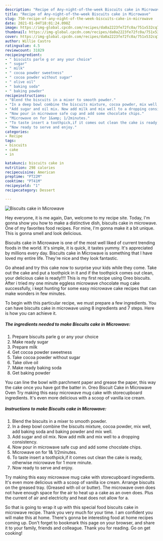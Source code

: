 ```yaml
---
description: "Recipe of Any-night-of-the-week Biscuits cake in Microwave"
title: "Recipe of Any-night-of-the-week Biscuits cake in Microwave"
slug: 750-recipe-of-any-night-of-the-week-biscuits-cake-in-microwave
date: 2021-01-04T18:01:24.098Z
image: https://img-global.cpcdn.com/recipes/da0a2223fe72fc0a/751x532cq70/biscuits-cake-in-microwave-recipe-main-photo.jpg
thumbnail: https://img-global.cpcdn.com/recipes/da0a2223fe72fc0a/751x532cq70/biscuits-cake-in-microwave-recipe-main-photo.jpg
cover: https://img-global.cpcdn.com/recipes/da0a2223fe72fc0a/751x532cq70/biscuits-cake-in-microwave-recipe-main-photo.jpg
author: Willie Castro
ratingvalue: 4.5
reviewcount: 31829
recipeingredient:
- " biscuits parle g or any your choice"
- " sugar"
- " milk"
- " cocoa powder sweetness"
- " cocoa powder without sugar"
- " olive oil"
- " baking soda"
- " baking powder"
recipeinstructions:
- "Blend the biscuits in a mixer to smooth powder."
- "In a deep bowl combine the biscuits mixture, cocoa powder, mix well, add baking soda and baking powder and mix well."
- "Add sugar and oil mix. Now add milk and mix well to a dropping consistency."
- "Now pour in microwave safe cup and add some chocolate chips."
- "Microwave on for 1&amp; 1/2minutes."
- "To taste insert a toothpick,if it comes out clean the cake is ready, otherwise microwave for 1 more minute."
- "Now ready to serve and enjoy."
categories:
- Recipe
tags:
- biscuits
- cake
- in

katakunci: biscuits cake in 
nutrition: 298 calories
recipecuisine: American
preptime: "PT22M"
cooktime: "PT41M"
recipeyield: "1"
recipecategory: Dessert

---
```



![Biscuits cake in Microwave](https://img-global.cpcdn.com/recipes/da0a2223fe72fc0a/751x532cq70/biscuits-cake-in-microwave-recipe-main-photo.jpg)

Hey everyone, it is me again, Dan, welcome to my recipe site. Today, I'm gonna show you how to make a distinctive dish, biscuits cake in microwave. One of my favorites food recipes. For mine, I'm gonna make it a bit unique. This is gonna smell and look delicious.

Biscuits cake in Microwave is one of the most well liked of current trending foods in the world. It's simple, it is quick, it tastes yummy. It's appreciated by millions every day. Biscuits cake in Microwave is something that I have loved my entire life. They're nice and they look fantastic.

Go ahead and try this cake now to surprise your kids while they come. Take out the cake and put a toothpick in it and if the toothpick comes out clean, your delicious cake is ready!!!! This is my first recipe using Oreo biscuits. After i tried my one minute eggless microwave chocolate mug cake successfully, i kept hunting for some easy microwave cake recipes that can make wonders in few minutes.


To begin with this particular recipe, we must prepare a few ingredients. You can have biscuits cake in microwave using 8 ingredients and 7 steps. Here is how you can achieve it.

<!--inarticleads1-->

##### The ingredients needed to make Biscuits cake in Microwave:

1. Prepare  biscuits parle g or any your choice
1. Make ready  sugar
1. Prepare  milk
1. Get  cocoa powder sweetness
1. Take  cocoa powder without sugar
1. Take  olive oil
1. Make ready  baking soda
1. Get  baking powder


You can line the bowl with parchment paper and grease the paper, this way the cake once you have got the batter in. Oreo Biscuit Cake in Microwave Oven Try making this easy microwave mug cake with storecupboard ingredients. It&#39;s even more delicious with a scoop of vanilla ice cream. 

<!--inarticleads2-->

##### Instructions to make Biscuits cake in Microwave:

1. Blend the biscuits in a mixer to smooth powder.
1. In a deep bowl combine the biscuits mixture, cocoa powder, mix well, add baking soda and baking powder and mix well.
1. Add sugar and oil mix. Now add milk and mix well to a dropping consistency.
1. Now pour in microwave safe cup and add some chocolate chips.
1. Microwave on for 1&amp; 1/2minutes.
1. To taste insert a toothpick,if it comes out clean the cake is ready, otherwise microwave for 1 more minute.
1. Now ready to serve and enjoy.


Try making this easy microwave mug cake with storecupboard ingredients. It&#39;s even more delicious with a scoop of vanilla ice cream. Arrange biscuits on the greased tray. (Greased with oil or butter). The microwave oven does not have enough space for the air to heat up a cake as an oven does. Plus the current of air and electricity and heat does not allow for a. 

So that is going to wrap it up with this special food biscuits cake in microwave recipe. Thank you very much for your time. I am confident you will make this at home. There's gonna be interesting food at home recipes coming up. Don't forget to bookmark this page on your browser, and share it to your family, friends and colleague. Thank you for reading. Go on get cooking!
